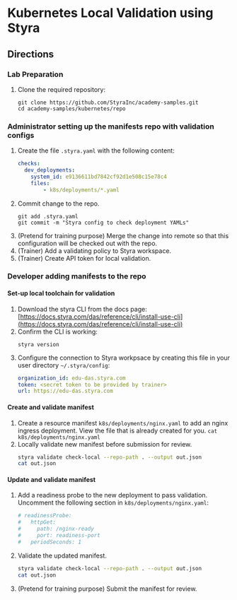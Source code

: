 # Kubernetes Local Validation using Styra

## Directions
### Lab Preparation
1. Clone the required repository:
    ```
    git clone https://github.com/StyraInc/academy-samples.git
    cd academy-samples/kubernetes/repo
    ```

### Administrator setting up the manifests repo with validation configs
1. Create the file `.styra.yaml` with the following content:
    ```yaml
    checks:
      dev_deployments:
        system_id: e9136611bd7842cf92d1e508c15e78c4
        files:
            - k8s/deployments/*.yaml
    ```
2. Commit change to the repo.
    ```
    git add .styra.yaml
    git commit -m "Styra config to check deployment YAMLs"
    ```
3. (Pretend for training purpose) Merge the change into remote so that this configuration will be checked out with the repo.
4. (Trainer) Add a validating policy to Styra workspace.
5. (Trainer) Create API token for local validation.

### Developer adding manifests to the repo
#### Set-up local toolchain for validation
1. Download the styra CLI from the docs page: [https://docs.styra.com/das/reference/cli/install-use-cli](https://docs.styra.com/das/reference/cli/install-use-cli)
2. Confirm the CLI is working:
    ```
    styra version
    ```
3. Configure the connection to Styra workpsace by creating this file in your user directory `~/.styra/config`:
    ```yaml
    organization_id: edu-das.styra.com
    token: <secret token to be provided by trainer>
    url: https://edu-das.styra.com
    ```
#### Create and validate manifest
1. Create a resource manifest `k8s/deployments/nginx.yaml` to add an nginx ingress deployment. View the file that is already created for you.
   ```cat k8s/deployments/nginx.yaml```
2. Locally validate new manifest before submission for review.
    ```bash
    styra validate check-local --repo-path . --output out.json
    cat out.json
    ```

#### Update and validate manifest
1. Add a readiness probe to the new deployment to pass validation. Uncomment the following section in `k8s/deployments/nginx.yaml`:
    ```yaml
    # readinessProbe:
    #   httpGet:
    #     path: /nginx-ready
    #     port: readiness-port
    #   periodSeconds: 1
    ```

2. Validate the updated manifest.
    ```bash
    styra validate check-local --repo-path . --output out.json
    cat out.json
    ```

3. (Pretend for training purpose) Submit the manifest for review.